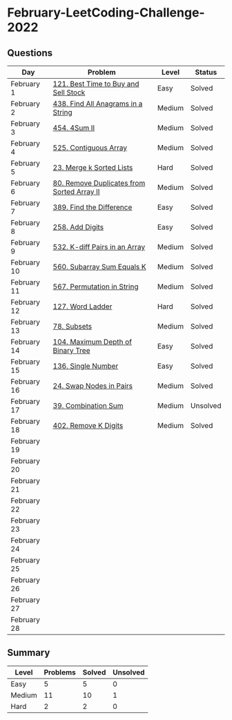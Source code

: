 # February-LeetCoding-Challenge-2022

## Questions
| Day | Problem | Level | Status |
| --- | --- | --- | --- |
| February 1 | [121. Best Time to Buy and Sell Stock](https://leetcode.com/problems/best-time-to-buy-and-sell-stock/) | Easy | Solved |
| February 2 | [438. Find All Anagrams in a String](https://leetcode.com/problems/find-all-anagrams-in-a-string/) | Medium | Solved |
| February 3 | [454. 4Sum II](https://leetcode.com/problems/4sum-ii/) | Medium | Solved |
| February 4 | [525. Contiguous Array](https://leetcode.com/problems/contiguous-array/) | Medium | Solved |
| February 5 | [23. Merge k Sorted Lists](https://leetcode.com/problems/merge-k-sorted-lists/) | Hard | Solved |
| February 6 | [80. Remove Duplicates from Sorted Array II](https://leetcode.com/problems/remove-duplicates-from-sorted-array-ii/) | Medium | Solved |
| February 7 | [389. Find the Difference](https://leetcode.com/problems/find-the-difference/) | Easy | Solved |
| February 8 | [258. Add Digits](https://leetcode.com/problems/add-digits/) | Easy | Solved |
| February 9 | [532. K-diff Pairs in an Array](https://leetcode.com/problems/k-diff-pairs-in-an-array/) | Medium | Solved |
| February 10 | [560. Subarray Sum Equals K](https://leetcode.com/problems/subarray-sum-equals-k/) | Medium | Solved |
| February 11 | [567. Permutation in String](https://leetcode.com/problems/permutation-in-string/) | Medium | Solved |
| February 12 | [127. Word Ladder](https://leetcode.com/problems/word-ladder/) | Hard | Solved |
| February 13 | [78. Subsets](https://leetcode.com/problems/subsets/) | Medium | Solved |
| February 14 | [104. Maximum Depth of Binary Tree]() | Easy | Solved |
| February 15 | [136. Single Number](https://leetcode.com/problems/single-number/) | Easy | Solved |
| February 16 | [24. Swap Nodes in Pairs](https://leetcode.com/problems/swap-nodes-in-pairs/) | Medium | Solved |
| February 17 | [39. Combination Sum](https://leetcode.com/problems/combination-sum/) | Medium | Unsolved |
| February 18 | [402. Remove K Digits](https://leetcode.com/problems/remove-k-digits/) | Medium | Solved |
| February 19 | []() |  |  |
| February 20 | []() |  |  |
| February 21 | []() |  |  |
| February 22 | []() |  |  |
| February 23 | []() |  |  |
| February 24 | []() |  |  |
| February 25 | []() |  |  |
| February 26 | []() |  |  |
| February 27 | []() |  |  |
| February 28 | []() |  |  |

## Summary
| Level  | Problems | Solved | Unsolved |
| ---    | --- | --- | --- |
| Easy   | 5 | 5 | 0 |
| Medium | 11 | 10 | 1 |
| Hard   | 2 | 2 | 0 |
